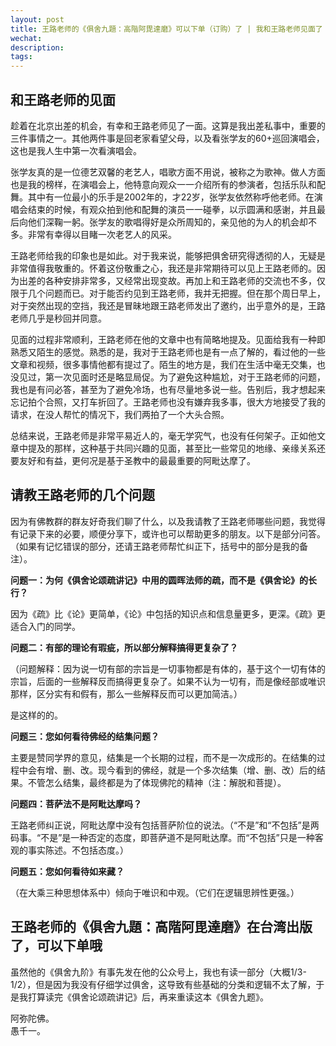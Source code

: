 ```yaml
---
layout: post
title: 王路老师的《俱舍九題：高階阿毘達磨》可以下单（订购）了 | 我和王路老师见面了
wechat: 
description: 
tags:
---
```


## 和王路老师的见面

趁着在北京出差的机会，有幸和王路老师见了一面。这算是我出差私事中，重要的三件事情之一。其他两件事是回老家看望父母，以及看张学友的60+巡回演唱会，这也是我人生中第一次看演唱会。

张学友真的是一位德艺双馨的老艺人，唱歌方面不用说，被称之为歌神。做人方面也是我的榜样，在演唱会上，他特意向观众一一介绍所有的参演者，包括乐队和配舞。其中有一位最小的乐手是2002年的，才22岁，张学友依然称呼他老师。在演唱会结束的时候，有观众拍到他和配舞的演员一一碰拳，以示圆满和感谢，并且最后向他们深鞠一躬。张学友的歌唱得好是众所周知的，亲见他的为人的机会却不多。非常有幸得以目睹一次老艺人的风采。

王路老师给我的印象也是如此。对于我来说，能够把俱舍研究得透彻的人，无疑是非常值得我敬重的。怀着这份敬重之心，我还是非常期待可以见上王路老师的。因为出差的各种安排非常多，又经常出现变故。再加上和王路老师的交流也不多，仅限于几个问题而已。对于能否约见到王路老师，我并无把握。但在那个周日早上，对于突然出现的空挡，我还是冒昧地跟王路老师发出了邀约，出乎意外的是，王路老师几乎是秒回并同意。

见面的过程非常顺利，王路老师在他的文章中也有简略地提及。见面给我有一种即熟悉又陌生的感觉。熟悉的是，我对于王路老师也是有一点了解的，看过他的一些文章和视频，很多事情他都有提过了。陌生的地方是，我们在生活中毫无交集，也没见过，第一次见面时还是略显局促。为了避免这种尴尬，对于王路老师的问题，我也是有问必答，甚至为了避免冷场，也有尽量地多说一些。告别后，我才想起来忘记拍个合照，又打车折回了。王路老师也没有嫌弃我多事，很大方地接受了我的请求，在没人帮忙的情况下，我们两拍了一个大头合照。

总结来说，王路老师是非常平易近人的，毫无学究气，也没有任何架子。正如他文章中提及的那样，这种基于共同兴趣的见面，甚至比一些常见的地缘、亲缘关系还要友好和有益，更何况是基于圣教中的最最重要的阿毗达摩了。

## 请教王路老师的几个问题

因为有佛教群的群友好奇我们聊了什么，以及我请教了王路老师哪些问题，我觉得有记录下来的必要，顺便分享下，或许也可以帮助更多的朋友。以下是部分问答。（如果有记忆错误的部分，还请王路老师帮忙纠正下，括号中的部分是我的备注）。

**问题一：为何《俱舍论颂疏讲记》中用的圆晖法师的疏，而不是《俱舍论》的长行？**

因为《疏》比《论》更简单，《论》中包括的知识点和信息量更多，更深。《疏》更适合入门的同学。

**问题二：有部的理论有瑕疵，所以部分解释搞得更复杂了？**

（问题解释：因为说一切有部的宗旨是一切事物都是有体的，基于这个一切有体的宗旨，后面的一些解释反而搞得更复杂了。如果不认为一切有，而是像经部或唯识那样，区分实有和假有，那么一些解释反而可以更加简洁。）

是这样的的。

**问题三：您如何看待佛经的结集问题？**

主要是赞同学界的意见，结集是一个长期的过程，而不是一次成形的。在结集的过程中会有增、删、改。现今看到的佛经，就是一个多次结集（增、删、改）后的结果。不管怎么结集，最终都是为了体现佛陀的精神（注：解脱和菩提）。

**问题四：菩萨法不是阿毗达摩吗？**

王路老师纠正说，阿毗达摩中没有包括菩萨阶位的说法。（“不是”和“不包括”是两码事。“不是”是一种否定的态度，即菩萨道不是阿毗达摩。而“不包括”只是一种客观的事实陈述。不包括态度。）

**问题五：您如何看待如来藏？**

（在大乘三种思想体系中）倾向于唯识和中观。（它们在逻辑思辨性更强。）

## 王路老师的《俱舍九題：高階阿毘達磨》在台湾出版了，可以下单哦

虽然他的《俱舍九阶》有事先发在他的公众号上，我也有读一部分（大概1/3-1/2），但是因为我没有仔细学过俱舍，这导致有些基础的分类和逻辑不太了解，于是我打算读完《俱舍论颂疏讲记》后，再来重读这本《俱舍九题》。



阿弥陀佛。<br>
愚千一。<br>




